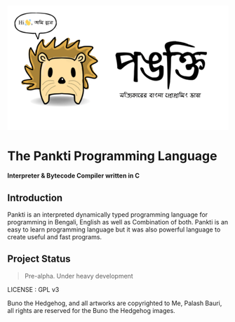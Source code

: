 ![Pankti Programming Language](./images/pankti_header.png)
# The Pankti Programming Language
#### Interpreter & Bytecode Compiler written in C  


## Introduction
Pankti is an interpreted dynamically typed programming language for programming 
in Bengali, English as well as Combination of both. Pankti is an easy to learn
programming language but it was also powerful language to create useful and fast
programs.

## Project Status
> Pre-alpha. Under heavy development

LICENSE : GPL v3

Buno the Hedgehog, and all artworks are copyrighted to Me, Palash Bauri, all 
rights are reserved for the Buno the Hedgehog images.
